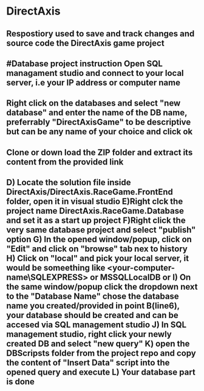 # DirectAxis
Respostiory used to save and track changes and source code the DirectAxis game project
-----------------------------------------------------------------
#Database project instruction
 Open SQL managament studio and connect to your local server, i.e your IP address or computer name
 -----------------------------------------------------------------
 Right click on the databases and select  "new database" and enter the name of the DB name, preferrably "DirectAxisGame" to be descriptive but can be any name of your choice and click ok
 -----------------------------------------------------------------
 Clone or down load the ZIP folder and extract its content from the provided link
 -----------------------------------------------------------------
D) Locate the solution file inside DirectAxis/DirectAxis.RaceGame.FrontEnd folder, open it in visual studio
E)Right clck the project name DirectAxis.RaceGame.Database and set it as a start up project
F)Right click the  very same database project and select "publish" option
G) In the opened window/popup, click on "Edit" and click on "browse" tab nex to history
H) Click on "local" and pick your local server, it would be someething like <your-computer-name\SQLEXPRESS> or MSSQLLocalDB or <just your-computer-name>
I) On the same window/popup click the dropdown next to the "Database Name" chose the database name you created/provided in point B(line6), your database should be created and can be accesed via SQL management studio
J) In SQL management studio, right click your newly created DB and select "new query"
K) open the DBScripsts folder from the project repo and copy the content of "Insert Data" script into the opened query and execute
L) Your database part is done
--------------------------------------------------------------------------------------------------------------------------------------------
